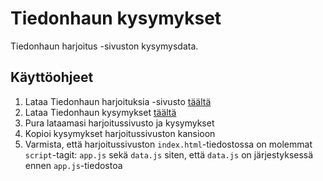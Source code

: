 # Tiedonhaun kysymykset

Tiedonhaun harjoitus -sivuston kysymysdata.

## Käyttöohjeet

1. Lataa Tiedonhaun harjoituksia -sivusto [täältä](https://github.com/Tampereen-kaupunginkirjasto/tiedonhaun-harjoituksia/archive/development.zip "Tiedonhaun harjoituksia")
2. Lataa Tiedonhaun kysymykset [täältä](https://github.com/Tampereen-kaupunginkirjasto/tiedonhaun-kysymykset/archive/master.zip "Tiedonhaun kysymykset")
3. Pura lataamasi harjoitussivusto ja kysymykset
4. Kopioi kysymykset harjoitussivuston kansioon
5. Varmista, että harjoitussivuston `index.html`-tiedostossa on molemmat `script`-tagit: `app.js` sekä `data.js` siten, että `data.js` on järjestyksessä ennen `app.js`-tiedostoa
